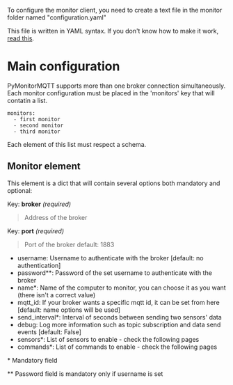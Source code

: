 To configure the monitor client, you need to create a text file in the monitor folder named "configuration.yaml"

This file is written in YAML syntax. If you don't know how to make it work, [read this](https://rollout.io/blog/yaml-tutorial-everything-you-need-get-started/).

# Main configuration

PyMonitorMQTT supports more than one broker connection simultaneously. Each monitor configuration must be placed in the 'monitors' key that will contatin a list. 

```
monitors:
  - first monitor
  - second monitor
  - third monitor
```

Each element of this list must respect a schema.

## Monitor element 

This element is a dict that will contain several options both mandatory and optional:

Key: **broker** *(required)*
> Address of the broker

Key: **port** *(required)*
> Port of the broker 
> default: 1883


* username: Username to authenticate with the broker [default: no authentication]
* password**: Password of the set username to authenticate with the broker
* name*: Name of the computer to monitor, you can choose it as you want (there isn't a correct value)
* mqtt_id: If your broker wants a specific mqtt id, it can be set from here [default: name options will be used]
* send_interval*: Interval of seconds between sending two sensors' data
* debug: Log more information such as topic subscription and data send events [default: False]
* sensors*: List of sensors to enable - check the following pages
* commands*: List of commands to enable - check the following pages

\* Mandatory field

\** Password field is mandatory only if username is set